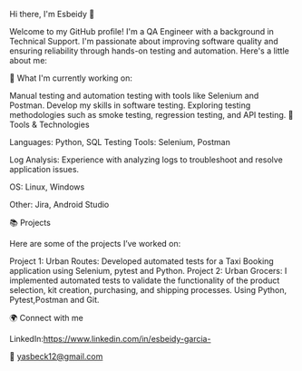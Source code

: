 Hi there, I'm Esbeidy 👋

Welcome to my GitHub profile! I'm a QA Engineer with a background in Technical Support. I'm passionate about improving software quality and ensuring reliability through hands-on testing and automation. Here's a little about me:

🌱 What I'm currently working on:

Manual testing and automation testing with tools like Selenium and Postman.
Develop my skills in software testing.
Exploring testing methodologies such as smoke testing, regression testing, and API testing.
🔧 Tools & Technologies

Languages: Python, SQL
Testing Tools: Selenium, Postman

Log Analysis: Experience with analyzing logs to troubleshoot and resolve application issues.

OS: Linux, Windows

Other: Jira, Android Studio

📚 Projects

Here are some of the projects I’ve worked on:

Project 1: Urban Routes: Developed automated tests for a Taxi Booking application using Selenium, pytest and Python. Project 2: Urban Grocers: I implemented automated tests to validate the functionality of the product selection, kit creation, purchasing, and shipping processes. Using Python, Pytest,Postman and Git.

🌍 Connect with me

LinkedIn:https://www.linkedin.com/in/esbeidy-garcia-

📧 yasbeck12@gmail.com
